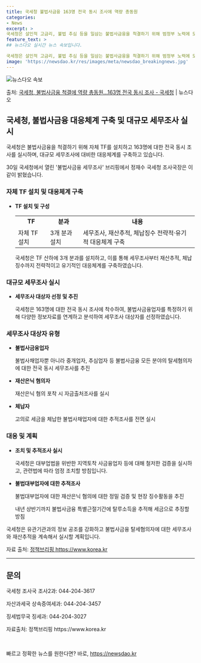 ```yaml
---
title: 국세청 불법사금융 163명 전국 동시 조사에 역량 총동원
categories:
- News
excerpt: >
국세청은 살인적 고금리, 불법 추심 등을 일삼는 불법사금융을 척결하기 위해 범정부 노력에 모든 역량을 총동원…
feature_text: >
## 뉴스다오 실시간 뉴스 속보입니다.

국세청은 살인적 고금리, 불법 추심 등을 일삼는 불법사금융을 척결하기 위해 범정부 노력에 모든 역량을 총동원…
image: 'https://newsdao.kr/res/images/meta/newsdao_breakingnews.jpg'
---
```


![뉴스다오 속보](https://newsdao.kr/res/images/meta/newsdao_breakingnews.jpg)

<p>출처: <a href="https://newsdao.kr/2683" rel="dofollow">국세청, 불법사금융 척결에 역량 총동원…163명 전국 동시 조사 - 국세청</a> | 뉴스다오</p>

<h2 data-ke-size="size26">국세청, 불법사금융 대응체계 구축 및 대규모 세무조사 실시</h2>
<p data-ke-size="size16">국세청은 불법사금융을 척결하기 위해 자체 TF를 설치하고 163명에 대한 전국 동시 조사를 실시하며, 대규모 세무조사에 대비한 대응체계를 구축하고 있습니다.</p>

<p data-ke-size="size16">30일 국세청에서 열린 '불법사금융 세무조사' 브리핑에서 정재수 국세청 조사국장은 이같이 밝혔습니다.</p>

<h3 data-ke-size="size24">자체 TF 설치 및 대응체계 구축</h3>
<ul>
	<li><b>TF 설치 및 구성</b></li>
	<table>
		<tr>
			<td style="text-align: center; height: 17px;"><b>TF</b></td>
			<td style="text-align: center; height: 17px;"><b>분과</b></td>
			<td style="text-align: center; height: 17px;"><b>내용</b></td>
		</tr>
		<tr>
			<td>자체 TF 설치</td>
			<td>3개 분과 설치</td>
			<td>세무조사, 재산추적, 체납징수 전략적·유기적 대응체계 구축</td>
		</tr>
	</table>
	<p data-ke-size="size16">국세청은 TF 산하에 3개 분과를 설치하고, 이를 통해 세무조사부터 재산추적, 체납징수까지 전략적이고 유기적인 대응체계를 구축하였습니다.</p>
</ul>

<h3 data-ke-size="size24">대규모 세무조사 실시</h3>
<ul>
	<li><b>세무조사 대상자 선정 및 추진</b></li>
	<p data-ke-size="size16">국세청은 163명에 대한 전국 동시 조사에 착수하여, 불법사금융업자를 특정하기 위해 다양한 정보자료를 연계하고 분석하여 세무조사 대상자를 선정하였습니다.</p>
</ul>

<h3 data-ke-size="size24">세무조사 대상자 유형</h3>
<ul>
	<li><b>불법사금융업자</b></li>
	<p data-ke-size="size16">불법사채업자뿐 아니라 중개업자, 추심업자 등 불법사금융 모든 분야의 탈세혐의자에 대한 전국 동시 세무조사를 추진</p>
	<li><b>재산은닉 혐의자</b></li>
	<p data-ke-size="size16">재산은닉 혐의 포착 시 자금출처조사를 실시</p>
	<li><b>체납자</b></li>
	<p data-ke-size="size16">고의로 세금을 체납한 불법사채업자에 대한 추적조사를 전면 실시</p>
</ul>

<h3 data-ke-size="size24">대응 및 계획</h3>
<ul>
	<li><b>조치 및 추적조사 실시</b></li>
	<p data-ke-size="size16">국세청은 대부업법을 위반한 지역토착 사금융업자 등에 대해 철저한 검증을 실시하고, 관련법에 따라 엄정 조치할 방침입니다.</p>
	<li><b>불법대부업자에 대한 추적조사</b></li>
	<p data-ke-size="size16">불법대부업자에 대한 재산은닉 혐의에 대한 정밀 검증 및 현장 징수활동을 추진</p>
	<p data-ke-size="size16">내년 상반기까지 불법사금융 특별근절기간에 탈루소득을 추적해 세금으로 추징할 방침</p>
</ul>

<p data-ke-size="size16">국세청은 유관기관과의 정보 공조를 강화하고 불법사금융 탈세혐의자에 대한 세무조사와 재산추적을 계속해서 실시할 계획입니다.</p>

<p data-ke-size="size16">자료 출처: <a href="https://newsdao.kr/2683">정책브리핑 https://www.korea.kr</a></p>
<hr>

<h2 data-ke-size="size26">문의</h2>
<p data-ke-size="size16">국세청 조사국 조사2과: 044-204-3617</p>
<p data-ke-size="size16">자산과세국 상속증여세과: 044-204-3457</p>
<p data-ke-size="size16">징세법무국 징세과: 044-204-3027</p>
<p data-ke-size="size16">자료출처: 정책브리핑 https://www.korea.kr</p>
<p data-ke-size="size16">&nbsp;</p> 

빠르고 정확한 뉴스를 원한다면? 바로, <a href="https://newsdao.kr" rel="dofollow">https://newsdao.kr</a>


    
